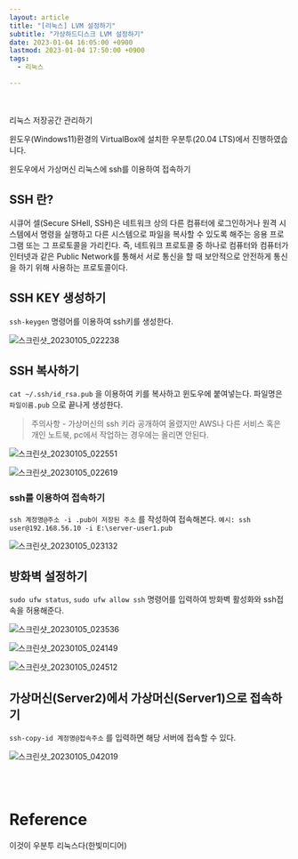 ```yaml
---
layout: article
title: "[리눅스] LVM 설정하기"
subtitle: "가상하드디스크 LVM 설정하기"
date: 2023-01-04 16:05:00 +0900
lastmod: 2023-01-04 17:50:00 +0900
tags: 
  - 리눅스

---
```

<br><br>
리눅스 저장공간 관리하기

<!--more-->  
윈도우(Windows11)환경의 VirtualBox에 설치한 우분투(20.04 LTS)에서 진행하였습니다.<br/>


윈도우에서 가상머신 리눅스에 ssh를 이용하여 접속하기<br/>

## SSH 란?

시큐어 셀(Secure SHell, SSH)은 네트워크 상의 다른 컴퓨터에 로그인하거나 원격 시스템에서 명령을 실행하고 다른 시스템으로 파일을 복사할 수 있도록 해주는 응용 프로그램 또는 그 프로토콜을 가리킨다. 즉, 네트워크 프로토콜 중 하나로 컴퓨터와 컴퓨터가 인터넷과 같은 Public Network를 통해서 서로 통신을 할 때 보안적으로 안전하게 통신을 하기 위해 사용하는 프로토콜이다.

## SSH KEY 생성하기

`ssh-keygen` 명령어를 이용하여 ssh키를 생성한다.<br/>

![스크린샷_20230105_022238](https://user-images.githubusercontent.com/99805929/210731038-03910cab-ee08-4b5d-851f-2e5670628add.png)<br/>

## SSH 복사하기

`cat ~/.ssh/id_rsa.pub` 을 이용하여 키를 복사하고 윈도우에 붙여넣는다. 파일명은 `파일이름.pub` 으로 끝나게 생성한다.<br/>
> 주의사항 - 가상머신의 ssh 키라 공개하여 올렸지만 AWS나 다른 서비스 혹은 개인 노트북, pc에서 작업하는 경우에는 올리면 안된다.

![스크린샷_20230105_022551](https://user-images.githubusercontent.com/99805929/210731410-1fbf9311-c9c7-434e-a40d-6ebc7b525500.png)<br/>

![스크린샷_20230105_022619](https://user-images.githubusercontent.com/99805929/210731415-07147cac-a542-48a9-975e-8fb204521625.png)<br/>

### ssh를 이용하여 접속하기

`ssh 계정명@주소 -i .pub이 저장된 주소` 를 작성하여 접속해본다. `예시: ssh user@192.168.56.10 -i E:\server-user1.pub`

![스크린샷_20230105_023132](https://user-images.githubusercontent.com/99805929/210732074-422655d2-2667-4dad-8dc1-99977c3cd6bd.png)<br/>

## 방화벽 설정하기

`sudo ufw status`, `sudo ufw allow ssh` 명령어를 입력하여 방화벽 활성화와 ssh접속을 허용해준다.<br/>

![스크린샷_20230105_023536](https://user-images.githubusercontent.com/99805929/210733102-f23b02c9-438a-423e-a920-230b2557c807.png)<br/>

![스크린샷_20230105_024149](https://user-images.githubusercontent.com/99805929/210733156-203b4d8b-a8d4-45ba-9904-77f08649c638.png)<br/>

![스크린샷_20230105_024512](https://user-images.githubusercontent.com/99805929/210733158-85a0de76-baef-47a2-9406-0b9837f16f4a.png)<br/>

## 가상머신(Server2)에서 가상머신(Server1)으로 접속하기

`ssh-copy-id 계정명@접속주소` 를 입력하면 해당 서버에 접속할 수 있다.

![스크린샷_20230105_042019](https://user-images.githubusercontent.com/99805929/210734262-3a6f2d69-d301-466e-8f59-409a6345ec94.png)<br/>






<br/>
<br/>

# Reference
이것이 우분투 리눅스다(한빛미디어)